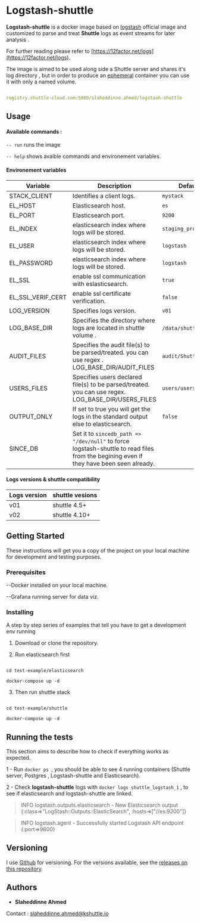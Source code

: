 

# Logstash-shuttle

**Logstash-shuttle** is a docker image based on [logstash]([https://hub.docker.com/r/library/logstash/tags/](https://hub.docker.com/r/library/logstash/tags/)) official image and customized to parse and treat **Shuttle** logs as event streams for later analysis .

For further reading please refer to [https://12factor.net/logs](https://12factor.net/logs).

The image is aimed to be used along side a Shuttle server and shares it's log directory , but in order to produce an [ephemeral]([https://docs.docker.com/develop/develop-images/dockerfile_best-practices/#containers-should-be-ephemeral](https://docs.docker.com/develop/develop-images/dockerfile_best-practices/#containers-should-be-ephemeral)) container you can use it with only a named volume.

```yaml

registry.shuttle-cloud.com:5000/slaheddinne.ahmed/logstash-shuttle

```

## Usage

#### Available commands :

`-- run` runs the image

`-- help` shows avaible commands and environement variables.

#### Environement variables

|Variable |Description |Default value |
|--|--|--|
| STACK_CLIENT| Identifies a client logs. |`mystack` |
| EL_HOST| Elasticsearch host. |`es`|
| EL_PORT| Elasticsearch port. |`9200`|
| EL_INDEX|elasticsearch index where logs will be stored.|`staging_prod`|
| EL_USER|elasticsearch index where logs will be stored.|`logstash`|
| EL_PASSWORD|elasticsearch index where logs will be stored.|`logstash`|
| EL_SSL|enable ssl communication with eslasticsearch.  |`true` |
| EL_SSL_VERIF_CERT|enable ssl certificate verification.|`false`|
| LOG_VERSION| Specifies logs version. |`v01`|
| LOG_BASE_DIR| Specifies the directory where logs are located in shuttle volume .|`/data/shuttle/home/logs`.|
| AUDIT_FILES| Specifies the audit file(s) to be parsed/treated. you can use regex . LOG_BASE_DIR/AUDIT_FILES|`audit/ShuttleAudit.csv`|
|USERS_FILES|Specifies users declared file(s) to be parsed/treated. you can use regex. LOG_BASE_DIR/USERS_FILES|`users/users`|
| OUTPUT_ONLY| If set to true you will get the logs in the standard output else to elasticsearch. |`false`|
| SINCE_DB| Set it to `sincedb_path => "/dev/null"` to force logstash-shuttle to read files from the begining even if they have been seen already.|

#### Logs versions & shuttle compatibility

|Logs version| shuttle vesions |
|--|--|
| v01|  shuttle 4.5+ |
| v02|  shuttle 4.10+ |
## Getting Started

These instructions will get you a copy of the project on your local machine for development and testing purposes.

### Prerequisites

--Docker installed on your local machine.

--Grafana running server for data viz.

### Installing

A step by step series of examples that tell you have to get a development env running

1. Download or clone the repository.

2. Run elasticsearch first

```

cd test-example/elasticsearch

docker-compose up -d

```

3. Then run shuttle stack

```

cd test-example/shuttle

docker-compose up -d

```

## Running the tests

This section aims to describe how to check if everything works as expected.

1 - Run `docker ps `, you should be able to see 4 running containers (Shuttle server, Postgres , Logstash-shuttle and Elasticsearch).

2 - Check **logstash-shuttle** logs with `docker logs shuttle_logstash_1` , to see if elasticsearch and logstash-shuttle are linked.

> INFO logstash.outputs.elasticsearch - New Elasticsearch output {:class=>"LogStash::Outputs::ElasticSearch", :hosts=>["//es:9200"]}

> INFO logstash.agent - Successfully started Logstash API endpoint {:port=>9600}

## Versioning

I use [Github]([https://github.com/](https://github.com/)) for versioning. For the versions available, see the [releases on this repository]([https://github.com/slassh/logstash-shuttle/releases](https://github.com/slassh/logstash-shuttle/releases)).

## Authors

* **Slaheddinne Ahmed**

Contact : [slaheddinne.ahmed@kshuttle.io](mailto:slaheddinne.ahmed@kshuttle.io)
